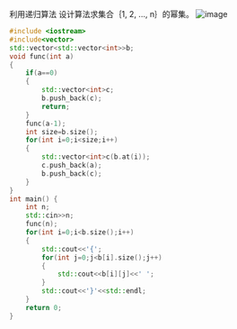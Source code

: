 利用递归算法
设计算法求集合｛1, 2, ..., n｝的幂集。
![image](https://user-images.githubusercontent.com/94223306/166094483-9b6a7fe4-b5b2-4558-ad1c-4edafa2059fd.png)

```cpp
#include <iostream>
#include<vector>
std::vector<std::vector<int>>b;
void func(int a)
{
    if(a==0)
    {
        std::vector<int>c;
        b.push_back(c);
        return;
    }
    func(a-1);
    int size=b.size();
    for(int i=0;i<size;i++)
    {
        std::vector<int>c(b.at(i));
        c.push_back(a);
        b.push_back(c);
    }
}
int main() {
    int n;
    std::cin>>n;
    func(n);
    for(int i=0;i<b.size();i++)
    {
        std::cout<<'{';
        for(int j=0;j<b[i].size();j++)
        {
            std::cout<<b[i][j]<<' ';
        }
        std::cout<<'}'<<std::endl;
    }
    return 0;
}
```
